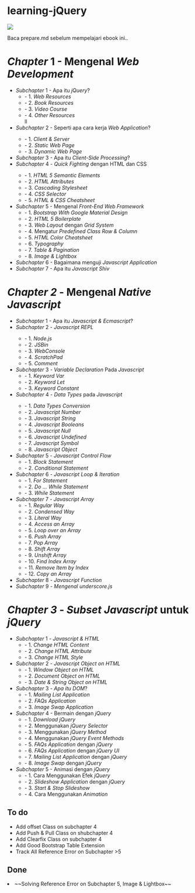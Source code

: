 # learning-jQuery
<img src ="https://github.com/PUSRISTEK/learning-jQuery/blob/master/images/cover.jpg">
<p>Baca prepare.md sebelum mempelajari ebook ini..</p>

<h1><i>Chapter</i> 1 - Mengenal <i>Web Development</i></h1>
<ul>
<li><i>Subchapter</i> 1 - Apa itu <i>jQuery</i>?
<ul>
<li> - 1. <i>Web Resources</i></li>
<li> - 2. <i>Book Resources</i></li>
<li> - 3. <i>Video Course</i></li>
<li> - 4. <i>Other Resources</i></li>ll
</ul>
</li>
<li><i>Subchapter</i> 2 - Seperti apa cara kerja <i>Web Application</i>?</li>
<ul>
<li> - 1. <i>Client & Server</i></li>
<li> - 2. <i>Static Web Page</i></li>
<li> - 3. <i>Dynamic Web Page</i></li>
</ul>
<li><i>Subchapter</i> 3 - Apa itu <i>Client-Side Processing</i>?</li>
<li><i>Subchapter</i> 4 - <i>Quick Fighting</i> dengan HTML dan CSS</li>
<ul>
<li> - 1. <i>HTML 5 Semantic Elements</i></li>
<li> - 2. <i>HTML Attributes</i></li>
<li> - 3. <i>Cascading Stylesheet</i></li>
<li> - 4. <i>CSS Selector</i></li>
<li> - 5. <i>HTML & CSS Cheatsheet</i></li>
</ul>
<li><i>Subchapter</i> 5 - Mengenal <i>Front-End Web Framework</i><ul>
<li> - 1. <i>Bootstrap With Google Material Design</i></li>
<li> - 2. <i>HTML 5 Boilerplate</i></li>
<li> - 3. <i>Web Layout</i> dengan <i>Grid System</i></li>
<li> - 4. Mengatur <i>Predefined Class Row & Column</i></li>
<li> - 5. <i>HTML Color Cheatsheet</i></li>
<li> - 6. <i>Typography</i></li>
<li> - 7. <i>Table & Pagination</i></li>
<li> - 8. <i>Image & Lightbox</i></li>
</li></ul>
<li><i>Subchapter</i> 6 - Bagaimana menguji <i>Javascript Application</i></li>
<li><i>Subchapter</i> 7 - Apa itu <i>Javascript Shiv</i></li>
</ul>
<h1><i>Chapter 2</i> - Mengenal <i>Native Javascript</i></h1>
<ul>
<li><i>Subchapter</i> 1 - Apa itu <i>Javascript & Ecmascript</i>?</li>
<li><i>Subchapter</i> 2 - <i>Javascript REPL</i></li>
<ul>
<li> - 1. <i>Node.js</i></li>
<li> - 2. <i>JSBin</i></li>
<li> - 3. <i>WebConsole</i></li>
<li> - 4. <i>ScratchPad</i></li>
<li> - 5. <i>Comment</i></li>
</ul>
<li><i>Subchapter</i> 3 - <i>Variable Declaration</i> Pada <i>Javascript</i>
<ul>
<li> - 1. <i>Keyword Var</i></li>
<li> - 2. <i>Keyword Let</i></li>
<li> - 3. <i>Keyword Constant</i></li>
</ul>
<li><i>Subchapter</i> 4 - <i>Data Types</i> pada <i>Javascript</i></li>
<ul>
<li> - 1. <i>Data Types Conversion</i></li>
<li> - 2. <i>Javascript Number</i></li>
<li> - 3. <i>Javascript String</i></li>
<li> - 4. <i>Javascript Booleans</i></li>
<li> - 5. <i>Javascript Null</i></li>
<li> - 6. <i>Javascript Undefined</i></li>
<li> - 7. <i>Javascript Symbol</i></li>
<li> - 8. <i>Javascript Object</i></li>
</ul>
<li><i>Subchapter</i> 5 - <i>Javascript Control Flow</i>
<ul>
<li> - 1. <i>Block Statement</i></li>
<li> - 2. <i>Conditional Statement</i></li>
</ul>
</li>
<li><i>Subchapter</i> 6 - <i>Javascript Loop & Iteration</i>
<ul>
<li> - 1. <i>For Statement</i></li>
<li> - 2. <i>Do ... While Statement</i></li>
<li> - 3. <i>While Statement</i></li>
</ul>
</li>
<li><i>Subchapter</i> 7 - <i>Javascript Array</i>
<ul>
<li> - 1. <i>Regular Way</i></li>
<li> - 2. <i>Condensed Way</i></li>
<li> - 3. <i>Literal Way</i></li>
<li> - 4. <i>Access an Array</i></li>
<li> - 5. <i>Loop over an Array</i></li>
<li> - 6. <i>Push Array</i></li>
<li> - 7. <i>Pop Array</i></li>
<li> - 8. <i>Shift Array</i></li>
<li> - 9. <i>Unshift Array</i></li>
<li> - 10. <i>Find Index Array</i></li>
<li> - 11. <i>Remove Item by Index</i></li>
<li> - 12. <i>Copy an Array</i></li>
</ul>
</li>
<li><i>Subchapter</i> 8 - <i>Javascript Function</i></li>
<li><i>Subchapter</i> 9 - <i>Mengenal underscore.js</i></li>
</ul>
<h1><i>Chapter 3</i> - <i>Subset Javascript</i> untuk <i>jQuery</i></h1>
<ul>
<li><i>Subchapter</i> 1 - <i>Javascript & HTML</i>
<ul>
<li> - 1. <i>Change HTML Content</i></li>
<li> - 2. <i>Change HTML Attribute</i></li>
<li> - 3. <i>Change HTML Style</i></li>
</ul>
</li>
<li><i>Subchapter</i> 2 - <i>Javascript Object on HTML</i>
<ul>
<li> - 1. <i>Window Object on HTML</i></li>
<li> - 2. <i>Document Object on HTML</i></li>
<li> - 3. <i>Date & String Object on HTML</i></li>
</ul>
</li>
<li><i>Subchapter</i> 3 - <i>Apa itu DOM</i>?
<ul>
<li> - 1. <i>Mailing List Application</i></li>
<li> - 2. <i>FAQs Application</i></li>
<li> - 3. <i>Image Swap Application</i></li>
</ul>
</li>
<li><i>Subchapter</i> 4 - Bermain dengan <i>jQuery</i>
<ul>
<li> - 1. <i>Download jQuery</i> </li>
<li> - 2. Menggunakan <i>jQuery Selector</i> </li>
<li> - 3. Menggunakan <i>jQuery Method</i> </li>
<li> - 4. Menggunakan <i>jQuery Event Methods</i> </li>
<li> - 5. <i>FAQs Application</i> dengan <i>jQuery</i> </li>
<li> - 6. <i>FAQs Application</i> dengan <i>jQuery UI</i> </li>
<li> - 7. <i>Mailing List Application</i> dengan <i>jQuery</i> </li>
<li> - 8. <i>Image Swap</i> dengan <i>jQuery</i> </li>
</ul>
</li>
<li><i>Subchapter</i> 5 - Animasi dengan <i>jQuery</i>
<ul>
<li> - 1. Cara Menggunakan Efek <i>jQuery</i></li>
<li> - 2. <i>Slideshow Application</i> dengan <i>jQuery</i></li>
<li> - 3. <i>Start & Stop Slideshow</i></li>
<li> - 4. Cara Menggunakan <i>Animation</i></li>
</ul>
</li>
</ul>

## To do
<ul>
<li>Add offset Class on subchapter 4</li>
<li>Add Push & Pull Class on shubchapter 4</li>
<li>Add Clearfix Class on subchapter 4</li>
<li>Add Good Bootstrap Table Extension</li>
<li>Track All Reference Error on Subchapter >5</li>
</ul>

## Done

<li>~~Solving Reference Error on Subchapter 5, Image & Lightbox~~</li>
